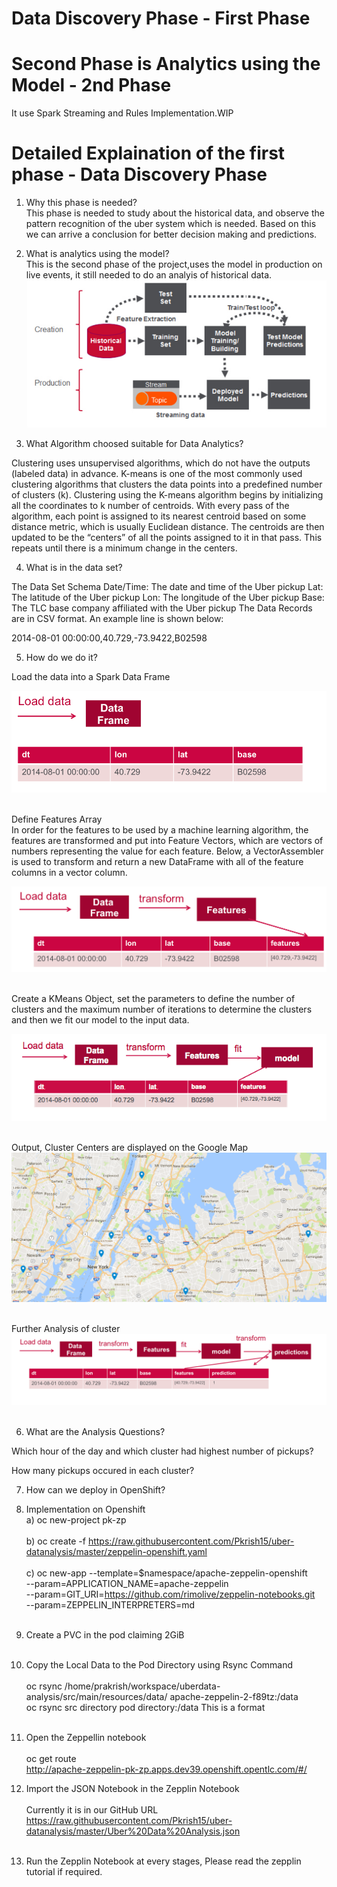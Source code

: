 # Data Discovery Phase  - First Phase
# Second Phase is Analytics using the Model - 2nd Phase 
It use Spark Streaming and Rules Implementation.WIP <br>
#  Detailed Explaination of the first phase - Data Discovery Phase

1) Why this phase is needed? <br>
   This phase is needed to study about the historical data, and observe the pattern recognition of the uber system which is needed. Based on this we can arrive a conclusion for better decision making and predictions.<br>
 
 2) What is analytics using the model? <br>
   This is the second phase of the project,uses the model in production on live events, it still needed to do an analyis of historical data. <br>
![alt text](https://github.com/Pkrish15/uber-datanalysis/blob/master/1.jpg)<br>

3) What Algorithm choosed suitable for Data Analytics? <br>

Clustering uses unsupervised algorithms, which do not have the outputs (labeled data) in advance. K-means is one of the most commonly used clustering algorithms that clusters the data points into a predefined number of clusters (k). Clustering using the K-means algorithm begins by initializing all the coordinates to k number of centroids. With every pass of the algorithm, each point is assigned to its nearest centroid based on some distance metric, which is usually Euclidean distance. The centroids are then updated to be the “centers” of all the points assigned to it in that pass. This repeats until there is a minimum change in the centers. <br>

4) What is in the data set? <br>

The Data Set Schema
Date/Time: The date and time of the Uber pickup
Lat: The latitude of the Uber pickup
Lon: The longitude of the Uber pickup
Base: The TLC base company affiliated with the Uber pickup
​​The Data Records are in CSV format. An example line is shown below:

2014-08-01 00:00:00,40.729,-73.9422,B02598 <br>

5) How do we do it? <br>

Load the data into a Spark Data Frame <br>

![alt text](https://github.com/Pkrish15/uber-datanalysis/blob/master/2.png)<br> <br>

Define Features Array <br>
In order for the features to be used by a machine learning algorithm, the features are transformed and put into Feature Vectors, which are vectors of numbers representing the value for each feature. Below, a VectorAssembler is used to transform and return a new DataFrame with all of the feature columns in a vector column. <br>

![alt text](https://github.com/Pkrish15/uber-datanalysis/blob/master/3.png)<br> <br>

Create a KMeans Object, set the parameters to define the number of clusters and the maximum number of iterations to determine the clusters and then we fit our model to the input data.

![alt text](https://github.com/Pkrish15/uber-datanalysis/blob/master/4.png)<br> <br>

Output, Cluster Centers are displayed on the Google Map <br>
![alt text](https://github.com/Pkrish15/uber-datanalysis/blob/master/5.png)<br> <br>

Further Analysis of cluster <br>
![alt text](https://github.com/Pkrish15/uber-datanalysis/blob/master/6.png)<br> <br>

6) What are the Analysis Questions? <br>

Which hour of the day and which cluster had highest number of pickups?<br>

How many pickups occured in each cluster? <br>

7) How can we deploy in OpenShift? <br>

1) Implementation on Openshift <br>
   a) oc new-project pk-zp <br> <br>
   b) oc create -f https://raw.githubusercontent.com/Pkrish15/uber-datanalysis/master/zeppelin-openshift.yaml <br> <br>
   c) oc new-app --template=$namespace/apache-zeppelin-openshift \
    --param=APPLICATION_NAME=apache-zeppelin \
    --param=GIT_URI=https://github.com/rimolive/zeppelin-notebooks.git \
    --param=ZEPPELIN_INTERPRETERS=md       <br><br>
 
 2) Create a PVC in the pod claiming 2GiB <br><br>
 3) Copy the Local Data to the Pod Directory using Rsync Command <br><br>
     oc rsync /home/prakrish/workspace/uberdata-analysis/src/main/resources/data/  apache-zeppelin-2-f89tz:/data <br>
     oc rsync src directory pod directory:/data This is a format <br> <br>
 
 4) Open the Zeppellin notebook <br> <br>
    oc get route <br>
    http://apache-zeppelin-pk-zp.apps.dev39.openshift.opentlc.com/#/
    
 5) Import the JSON Notebook in the Zepplin Notebook <br> <br>
    Currently it is in our GitHub URL <br>
    https://raw.githubusercontent.com/Pkrish15/uber-datanalysis/master/Uber%20Data%20Analysis.json <br> <br>
    
 6) Run the Zepplin Notebook at every stages, Please read the zepplin tutorial if required. <br> <br>



















   
   
 
 
    
 
    
 
    
 
 

   


   
   
